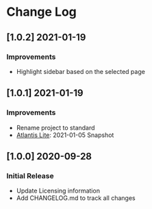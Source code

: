 # Change Log

## [1.0.2] 2021-01-19
### Improvements

-  Highlight sidebar based on the selected page

## [1.0.1] 2021-01-19
### Improvements

- Rename project to standard
- [Atlantis Lite](https://github.com/themekita/Atlantis-Lite): 2021-01-05 Snapshot 

## [1.0.0] 2020-09-28
### Initial Release

- Update Licensing information
- Add CHANGELOG.md to track all changes
